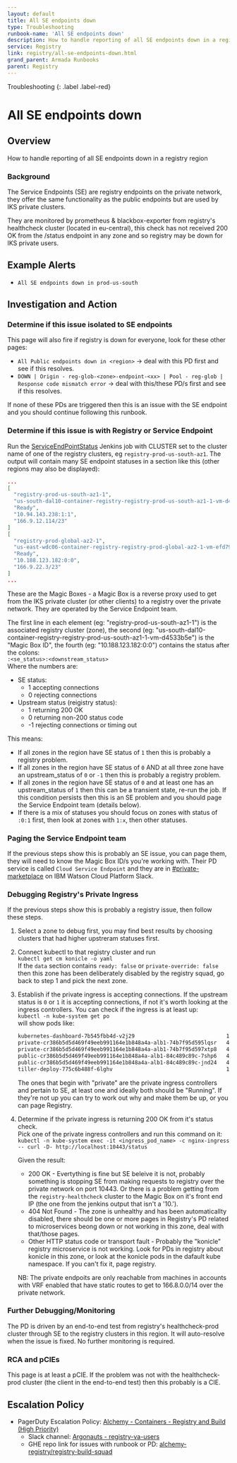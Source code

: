 ```yaml
---
layout: default
title: All SE endpoints down
type: Troubleshooting
runbook-name: 'All SE endpoints down'
description: How to handle reporting of all SE endpoints down in a registry region
service: Registry
link: registry/all-se-endpoints-down.html
grand_parent: Armada Runbooks
parent: Registry
---
```


Troubleshooting
{: .label .label-red}

# All SE endpoints down

## Overview

How to handle reporting of all SE endpoints down in a registry region

### Background

The Service Endpoints (SE) are registry endpoints on the private network, they offer the same functionality as the public endpoints but are used by IKS private clusters.

They are monitored by prometheus & blackbox-exporter from registry's healthcheck cluster (located in eu-central), this check has not received 200 OK from the /status endpoint in any zone and so registry may be down for IKS private users.

## Example Alerts

- `All SE endpoints down in prod-us-south`

## Investigation and Action

### Determine if this issue isolated to SE endpoints

This page will also fire if registry is down for everyone, look for these other pages:

- `All Public endpoints down in <region>` -> deal with this PD first and see if this resolves.
- `DOWN | Origin - reg-glob-<zone>-endpoint-<xx> | Pool - reg-glob | Response code mismatch error` -> deal with this/these PD/s first and see if this resolves.

If none of these PDs are triggered then this is an issue with the SE endpoint and you should continue following this runbook.

### Determine if this issue is with Registry or Service Endpoint

Run the [ServiceEndPointStatus](https://alchemy-containers-jenkins.swg-devops.com/job/Containers-Registry/view/All/job/ServiceEndpointStatus/) Jenkins job with CLUSTER set to the cluster name of one of the registry clusters, eg `registry-prod-us-south-az1`. The output will contain many SE endpoint statuses in a section like this (other regions may also be displayed):

```json
...
[
  "registry-prod-us-south-az1-1",
  "us-south-dal10-container-registry-registry-prod-us-south-az1-1-vm-d4533b5e",
  "Ready",
  "10.94.143.238:1:1",
  "166.9.12.114/23"
]
[
  "registry-prod-global-az2-1",
  "us-east-wdc06-container-registry-registry-prod-global-az2-1-vm-efd79a11",
  "Ready",
  "10.188.123.182:0:0",
  "166.9.22.3/23"
]
...
```

These are the Magic Boxes - a Magic Box is a reverse proxy used to get from the IKS private cluster (or other clients) to a registry over the private network. They are operated by the Service Endpoint team.

The first line in each element (eg: "registry-prod-us-south-az1-1") is the associated registry cluster (zone), the second (eg: "us-south-dal10-container-registry-registry-prod-us-south-az1-1-vm-d4533b5e") is the "Magic Box ID", the fourth (eg: "10.188.123.182:0:0") contains the status after the colons:  
`:<se_status>:<downstream_status>`  
Where the numbers are:

- SE status:
  - 1 accepting connections
  - 0 rejecting connections
- Upstream status (reigistry status):
  - 1 returning 200 OK
  - 0 returning non-200 status code
  - -1 rejecting connections or timing out

This means:

- If all zones in the region have SE status of `1` then this is probably a registry problem.
- If all zones in the region have SE status of `0` AND at all three zone have an upstream_status of `0` or `-1` then this is probably a registry problem.
- If all zones in the region have SE status of `0` and at least one has an upstream_status of `1` then this can be a transient state, re-run the job. If this condition persists then this is an SE problem and you should page the Service Endpoint team (details below).
- If there is a mix of statuses you should focus on zones with status of `:0:1` first, then look at zones with `1:x`, then other statuses.

### Paging the Service Endpoint team

If the previous steps show this is probably an SE issue, you can page them, they will need to know the Magic Box ID/s you're working with. Their PD service is called `Cloud Service Endpoint` and they are in [#private-marketplace](https://ibm-cloudplatform.slack.com/messages/C88C6N338) on IBM Watson Cloud Platform Slack.

### Debugging Registry's Private Ingress

If the previous steps show this is probably a registry issue, then follow these steps.

1. Select a zone to debug first, you may find best results by choosing clusters that had higher upstreram statuses first.

2. Connect kubectl to that registry cluster and run  
   `kubectl get cm konicle -o yaml`  
   If the `data` section contains `ready: false` or `private-override: false` then this zone has been deliberately disabled by the registry squad, go back to step 1 and pick the next zone.

3. Establish if the private ingress is accepting connections. If the upstream status is `0` or `1` it is accepting connections, if not it's worth looking at the ingress controllers. You can check if the ingress is at least up:  
   `kubectl -n kube-system get po`  
   will show pods like:

   ```txt
   kubernetes-dashboard-7b545fbb4d-v2j29                             1/1     Running   0          8d
   private-cr386b5d5d469f49eeb991164e1b848a4a-alb1-74b7f95d595lqsr   4/4     Running   0          5d
   private-cr386b5d5d469f49eeb991164e1b848a4a-alb1-74b7f95d597xtp8   4/4     Running   0          5d
   public-cr386b5d5d469f49eeb991164e1b848a4a-alb1-84c489c89c-7shp6   4/4     Running   0          5d
   public-cr386b5d5d469f49eeb991164e1b848a4a-alb1-84c489c89c-jnd24   4/4     Running   0          5d
   tiller-deploy-775c6b488f-6lghv                                    1/1     Running   0          8d
   ```

   The ones that begin with "private" are the private ingress controllers and pertain to SE, at least one and ideally both should be "Running". If they're not up you can try to work out why and make them be up, or you can page Registry.

4. Determine if the private ingress is returning 200 OK from it's status check.  
   Pick one of the private ingress controllers and run this command on it:  
   `kubectl -n kube-system exec -it <ingress_pod_name> -c nginx-ingress -- curl -D- http://localhost:10443/status`

   Given the result:

   - 200 OK - Evertything is fine but SE beleive it is not, probably something is stopping SE from making requests to registry over the private network on port 10443. Or there is a problem getting from the `registry-healthcheck` cluster to the Magic Box on it's front end IP (the one from the jenkins output that isn't a '10.').
   - 404 Not Found - The zone is unhealthy and has been automaticallty disabled, there should be one or more pages in Registry's PD related to microservices beong down or not working in this zone, deal with that/those pages.
   - Other HTTP status code or transport fault - Probably the "konicle" registry microservice is not working. Look for PDs in registry about konicle in this zone, or look at the konicle pods in the dafault kube namespace. If you can't fix it, page registry.

   NB: The private endpoits are only reachable from machines in accounts with VRF enabled that have static routes to get to 166.8.0.0/14 over the private network.

### Further Debugging/Monitoring

The PD is driven by an end-to-end test from registry's healthcheck-prod cluster through SE to the registry clusters in this region. It will auto-resolve when the issue is fixed. No further monitoring is required.

### RCA and pCIEs

This page is at least a pCIE. If the problem was not with the healthcheck-prod cluster (the client in the end-to-end test) then this probably is a CIE.

## Escalation Policy

- PagerDuty Escalation Policy: [Alchemy - Containers - Registry and Build (High Priority)
](https://ibm.pagerduty.com/escalation_policies#PVHCBN9)
  - Slack channel: [Argonauts - registry-va-users](https://ibm-argonauts.slack.com/messages/C53RR7TPE)
  - GHE repo link for issues with runbook or PD: [alchemy-registry/registry-build-squad](https://github.ibm.com/alchemy-registry/registry-build-squad/issues/new)

